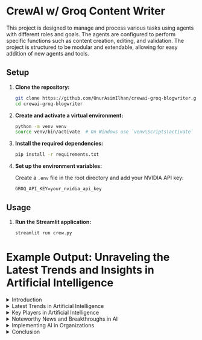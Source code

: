 # CrewAI w/ Groq Content Writer
This project is designed to manage and process various tasks using agents with different roles and goals. The agents are configured to perform specific functions such as content creation, editing, and validation. The project is structured to be modular and extendable, allowing for easy addition of new agents and tools.

## Setup

1. **Clone the repository:**

    ```sh
    git clone https://github.com/OnurAsimIlhan/crewai-groq-blogwriter.git
    cd crewai-groq-blogwriter
    ```

2. **Create and activate a virtual environment:**

    ```sh
    python -m venv venv
    source venv/bin/activate  # On Windows use `venv\Scripts\activate`
    ```

3. **Install the required dependencies:**

    ```sh
    pip install -r requirements.txt
    ```

4. **Set up the environment variables:**

    Create a `.env` file in the root directory and add your NVIDIA API key:

    ```env
    GROQ_API_KEY=your_nvidia_api_key
    ```

## Usage

1. **Run the Streamlit application:**

    ```sh
    streamlit run crew.py
    ```

# Example Output: Unraveling the Latest Trends and Insights in Artificial Intelligence

<details close>
<summary>Introduction</summary>

Artificial Intelligence (AI) has revolutionized the way we live, work, and interact with each other. From virtual assistants like Siri and Alexa to self-driving cars and personalized medicine, AI has become an integral part of our daily lives. However, with new breakthroughs and advancements emerging every day, it can be overwhelming to stay updated on the latest AI trends and developments. In this post, we'll delve into the latest insights and trends in AI, explore the key players and their contributions, and discuss the challenges and opportunities of implementing AI in organizations.

To fully grasp the potential of AI, it's essential to understand the latest advancements and trends in this rapidly evolving field. This post aims to provide an overview of the current state of AI, highlighting the key trends, players, and challenges in the industry.
</details>

<details close>
<summary>Latest Trends in Artificial Intelligence</summary>

### Natural Language Processing (NLP) and its Applications

NLP has seen significant advancements in recent years, enabling computers to understand, interpret, and generate human language. Applications of NLP range from chatbots and virtual assistants to sentiment analysis and language translation. With the rise of voice-based interfaces, NLP is playing a crucial role in shaping the future of human-computer interaction. For instance, NLP-powered chatbots are now capable of handling complex customer inquiries, freeing up human customer support agents to focus on more critical tasks.

The ability of computers to understand human language has far-reaching implications, from improving customer service to enhancing language translation. As NLP continues to advance, we can expect to see even more innovative applications in the future.

### Computer Vision and its Role in Image Recognition and Object Detection

Computer Vision has enabled machines to see and interpret visual data from images and videos. Applications include facial recognition, object detection, and image classification. Computer Vision is also driving innovation in areas like autonomous vehicles, surveillance systems, and medical imaging. For example, Computer Vision-powered systems are now capable of detecting cancerous tumors from medical images with unprecedented accuracy.

The ability of machines to see and interpret visual data has opened up new possibilities in fields like healthcare, transportation, and security. As Computer Vision continues to advance, we can expect to see even more innovative applications in the future.

### Deep Learning and its Impact on AI Research and Development

Deep Learning, a subset of Machine Learning, has revolutionized AI research and development. By enabling machines to learn from complex data, Deep Learning has led to breakthroughs in areas like speech recognition, image recognition, and natural language processing. For instance, Deep Learning-powered systems are now capable of recognizing and generating human speech with unprecedented accuracy.

The ability of machines to learn from complex data has far-reaching implications, from improving speech recognition to enhancing image classification. As Deep Learning continues to advance, we can expect to see even more innovative applications in the future.

### Edge AI and its Potential in IoT and Real-time Processing

Edge AI is a new paradigm that enables AI processing at the edge of the network, reducing latency and enhancing real-time decision-making. With the proliferation of IoT devices, Edge AI is poised to play a critical role in applications like autonomous vehicles, smart cities, and industrial automation. For instance, Edge AI-powered systems are now capable of processing real-time data from IoT devices, enabling faster and more accurate decision-making.

The ability of machines to process data in real-time has far-reaching implications, from improving industrial automation to enhancing smart city infrastructure. As Edge AI continues to advance, we can expect to see even more innovative applications in the future.
</details>

<details close>
<summary>Key Players in Artificial Intelligence</summary>

### Tech Giants: Google, Amazon, Microsoft, and Facebook

The tech giants are driving innovation in AI research and development, investing heavily in talent acquisition, and applying AI across their products and services. From Google's AlphaGo to Amazon's Alexa, these companies are pushing the boundaries of AI applications. For instance, Google's AI-powered search engine is now capable of understanding complex natural language queries, providing more accurate search results.

The tech giants are playing a critical role in advancing AI research and development, driving innovation in areas like NLP, Computer Vision, and Deep Learning.

### AI Startups: NVIDIA, DeepMind, and Vicarious

AI startups are driving innovation in areas like GPU acceleration, Deep Learning, and cognitive computing. These startups are often at the forefront of AI research, developing new algorithms and applying AI to complex problems. For instance, NVIDIA's AI-powered GPU accelerators are now capable of processing complex AI workloads with unprecedented speed and accuracy.

AI startups are playing a critical role in advancing AI research and development, driving innovation in areas like GPU acceleration and cognitive computing.

### Research Institutions: MIT, Stanford, and Carnegie Mellon

Research institutions are playing a critical role in advancing AI research, publishing papers, and developing new algorithms. These institutions are often at the forefront of AI innovation, driving breakthroughs in areas like robotics, computer vision, and natural language processing. For instance, researchers at MIT are now developing AI-powered robots that can learn from human feedback, enabling more accurate and efficient robotic assembly.

Research institutions are driving innovation in AI research, publishing papers, and developing new algorithms that are pushing the boundaries of AI applications.
</details>

<details close>
<summary>Noteworthy News and Breakthroughs in AI</summary>

### Recent Advancements in AI-powered Healthcare and Medicine

AI is transforming healthcare and medicine, enabling personalized medicine, disease diagnosis, and treatment planning. Recent breakthroughs include AI-powered diagnosis of breast cancer, diabetic retinopathy, and cardiovascular disease. For instance, AI-powered systems are now capable of detecting breast cancer from mammography images with unprecedented accuracy, enabling earlier diagnosis and treatment.

The ability of AI to improve healthcare outcomes has far-reaching implications, from enhancing disease diagnosis to improving treatment planning.

### AI's Role in Climate Change and Environmental Sustainability

AI is being applied to address some of the world's most pressing environmental challenges, including climate change, deforestation, and wildlife conservation. From monitoring climate patterns to optimizing renewable energy sources, AI is playing a critical role in driving sustainability. For instance, AI-powered systems are now capable of monitoring climate patterns, enabling more accurate weather forecasting and climate modeling.

The ability of AI to address environmental challenges has far-reaching implications, from enhancing climate modeling to optimizing renewable energy sources.

### The Ethics and Bias in AI Decision-Making

As AI becomes more pervasive, concerns around ethics and bias are growing. From biased algorithms to lack of transparency, AI decision-making is facing intense scrutiny. It's essential to address these concerns to ensure AI is developed and applied responsibly. For instance, companies are now developing AI-powered systems that are transparent, explainable, and unbiased, enabling more trustworthy AI decision-making.

The ability of AI to address ethical concerns has far-reaching implications, from enhancing transparency to reducing bias in AI decision-making.
</details>

<details close>
<summary>Implementing AI in Organizations</summary>

### Challenges and Obstacles in AI Implementation

Implementing AI in organizations can be challenging, with common obstacles including data quality, talent acquisition, and integration with existing systems. For instance, organizations may struggle to acquire the necessary talent to develop and implement AI-powered systems.

The ability of organizations to overcome these challenges has far-reaching implications, from enhancing efficiency to driving innovation.

### Strategies for Overcoming these Challenges

To overcome these challenges, organizations must develop a clear AI strategy, invest in talent acquisition, and prioritize data quality and integration. For instance, organizations can develop a clear AI roadmap, outlining their AI goals and objectives, and invest in talent acquisition, enabling more successful AI implementation.

The ability of organizations to develop a clear AI strategy has far-reaching implications, from enhancing efficiency to driving innovation.

### Real-world Examples of Successful AI Implementation

From chatbots to predictive maintenance, AI is being successfully applied across industries, driving efficiency, productivity, and innovation. For instance, companies are now using AI-powered chatbots to handle complex customer inquiries, enabling faster and more accurate customer service.

The ability of organizations to successfully implement AI has far-reaching implications, from enhancing customer service to driving innovation.
</details>

<details close>
<summary>Conclusion</summary>

In conclusion, AI is a rapidly evolving field, with new breakthroughs and advancements emerging daily. By understanding the latest trends, key players, and challenges of AI implementation, organizations can harness the power of AI to drive innovation, productivity, and growth. As AI continues to shape our world, it's essential to stay updated on the latest developments and explore AI further.

Call to Action: Encourage readers to explore AI further, stay updated on the latest developments, and apply AI in their organizations to drive innovation and growth.
</details>
